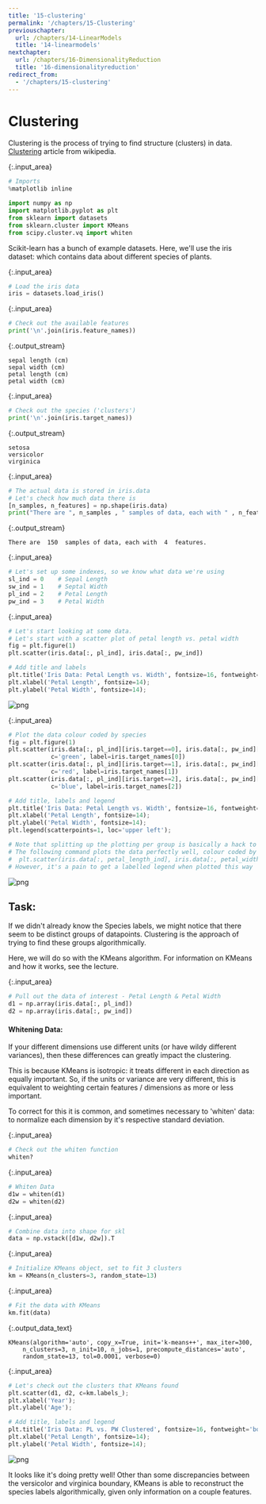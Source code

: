 ```yaml
---
title: '15-clustering'
permalink: '/chapters/15-Clustering'
previouschapter:
  url: /chapters/14-LinearModels
  title: '14-linearmodels'
nextchapter:
  url: /chapters/16-DimensionalityReduction
  title: '16-dimensionalityreduction'
redirect_from:
  - '/chapters/15-clustering'
---
```


# Clustering

<div class="alert alert-success">
Clustering is the process of trying to find structure (clusters) in data.
</div>

<div class="alert alert-info">
<a href="https://en.wikipedia.org/wiki/Cluster_analysis" class="alert-link">Clustering</a>
article from wikipedia. 
</div>



{:.input_area}
```python
# Imports
%matplotlib inline

import numpy as np
import matplotlib.pyplot as plt
from sklearn import datasets
from sklearn.cluster import KMeans
from scipy.cluster.vq import whiten
```


Scikit-learn has a bunch of example datasets. Here, we'll use the iris dataset: which contains data about different species of plants. 



{:.input_area}
```python
# Load the iris data
iris = datasets.load_iris()
```




{:.input_area}
```python
# Check out the available features
print('\n'.join(iris.feature_names))
```


{:.output_stream}
```
sepal length (cm)
sepal width (cm)
petal length (cm)
petal width (cm)

```



{:.input_area}
```python
# Check out the species ('clusters')
print('\n'.join(iris.target_names))
```


{:.output_stream}
```
setosa
versicolor
virginica

```



{:.input_area}
```python
# The actual data is stored in iris.data
# Let's check how much data there is
[n_samples, n_features] = np.shape(iris.data) 
print("There are ", n_samples , " samples of data, each with " , n_features, " features.")
```


{:.output_stream}
```
There are  150  samples of data, each with  4  features.

```



{:.input_area}
```python
# Let's set up some indexes, so we know what data we're using
sl_ind = 0    # Sepal Length
sw_ind = 1    # Septal Width
pl_ind = 2    # Petal Length
pw_ind = 3    # Petal Width
```




{:.input_area}
```python
# Let's start looking at some data. 
# Let's start with a scatter plot of petal length vs. petal width
fig = plt.figure(1)
plt.scatter(iris.data[:, pl_ind], iris.data[:, pw_ind])

# Add title and labels
plt.title('Iris Data: Petal Length vs. Width', fontsize=16, fontweight='bold')
plt.xlabel('Petal Length', fontsize=14);
plt.ylabel('Petal Width', fontsize=14);
```



![png](../images/chapters/15-Clustering_9_0.png)




{:.input_area}
```python
# Plot the data colour coded by species
fig = plt.figure(1)
plt.scatter(iris.data[:, pl_ind][iris.target==0], iris.data[:, pw_ind][iris.target==0],
            c='green', label=iris.target_names[0])
plt.scatter(iris.data[:, pl_ind][iris.target==1], iris.data[:, pw_ind][iris.target==1],
            c='red', label=iris.target_names[1])
plt.scatter(iris.data[:, pl_ind][iris.target==2], iris.data[:, pw_ind][iris.target==2],
            c='blue', label=iris.target_names[2])

# Add title, labels and legend
plt.title('Iris Data: Petal Length vs. Width', fontsize=16, fontweight='bold')
plt.xlabel('Petal Length', fontsize=14);
plt.ylabel('Petal Width', fontsize=14);
plt.legend(scatterpoints=1, loc='upper left');

# Note that splitting up the plotting per group is basically a hack to make the legend work, 
# The following command plots the data perfectly well, colour coded by target:
#  plt.scatter(iris.data[:, petal_length_ind], iris.data[:, petal_width_ind], c=iris.target)
# However, it's a pain to get a labelled legend when plotted this way
```



![png](../images/chapters/15-Clustering_10_0.png)


## Task:
If we didn't already know the Species labels, we might notice that there seem to be distinct groups of datapoints. Clustering is the approach of trying to find these groups algorithmically. 

Here, we will do so with the KMeans algorithm. For information on KMeans and how it works, see the lecture. 



{:.input_area}
```python
# Pull out the data of interest - Petal Length & Petal Width
d1 = np.array(iris.data[:, pl_ind])
d2 = np.array(iris.data[:, pw_ind])
```


#### Whitening Data:
If your different dimensions use different units (or have wildy different variances), then these differences can greatly impact the clustering. 

This is because KMeans is isotropic: it treats different in each direction as equally important. So, if the units or variance are very different, this is equivalent to weighting certain features / dimensions as more or less important. 

To correct for this it is common, and sometimes necessary to 'whiten' data: to normalize each dimension by it's respective standard deviation.  



{:.input_area}
```python
# Check out the whiten function
whiten?
```




{:.input_area}
```python
# Whiten Data
d1w = whiten(d1)
d2w = whiten(d2)
```




{:.input_area}
```python
# Combine data into shape for skl
data = np.vstack([d1w, d2w]).T
```




{:.input_area}
```python
# Initialize KMeans object, set to fit 3 clusters
km = KMeans(n_clusters=3, random_state=13)
```




{:.input_area}
```python
# Fit the data with KMeans
km.fit(data)
```





{:.output_data_text}
```
KMeans(algorithm='auto', copy_x=True, init='k-means++', max_iter=300,
    n_clusters=3, n_init=10, n_jobs=1, precompute_distances='auto',
    random_state=13, tol=0.0001, verbose=0)
```





{:.input_area}
```python
# Let's check out the clusters that KMeans found
plt.scatter(d1, d2, c=km.labels_);
plt.xlabel('Year');
plt.ylabel('Age');

# Add title, labels and legend
plt.title('Iris Data: PL vs. PW Clustered', fontsize=16, fontweight='bold')
plt.xlabel('Petal Length', fontsize=14);
plt.ylabel('Petal Width', fontsize=14);
```



![png](../images/chapters/15-Clustering_19_0.png)


It looks like it's doing pretty well! Other than some discrepancies between the versicolor and virginica boundary, KMeans is able to reconstruct the species labels algorithmically, given only information on a couple features. 
